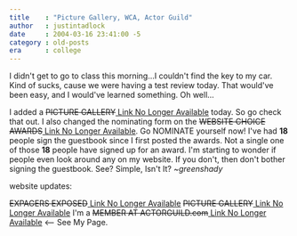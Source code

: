 ```yaml
---
title    : "Picture Gallery, WCA, Actor Guild"
author   : justintadlock
date     : 2004-03-16 23:41:00 -5
category : old-posts
era      : college
---
```


I didn't get to go to class this morning...I couldn't find the key to my car.  Kind of sucks, cause we were having a test review today.  That would've been easy, and I would've learned something.  Oh well...

I added a <del> PICTURE GALLERY</del><ins> Link No Longer Available</ins> today.  So go check that out.  I also changed the nominating form on the <del> WEBSITE CHOICE AWARDS</del><ins> Link No Longer Available</ins>.  Go NOMINATE yourself now!  I've had <b> 18</b> people sign the guestbook since I first posted the awards.  Not a single one of those <b> 18</b> people have signed up for an award.  I'm starting to wonder if people even look around any on my website.  If you don't, then don't bother signing the guestbook.  See?  Simple, Isn't It?  <em>  ~greenshady</em>

website updates:

<del>EXPAGERS EXPOSED</del><ins> Link No Longer Available</ins>
<del>PICTURE GALLERY</del><ins> Link No Longer Available</ins>
I'm a <del>MEMBER AT ACTORGUILD.com</del><ins> Link No Longer Available</ins>  <--  See My Page.
